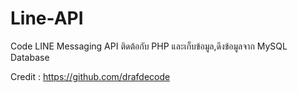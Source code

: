 # Line-API
Code LINE Messaging API ติดต้อกับ PHP และเก็บข้อมูล,ดึงข้อมูลจาก MySQL Database

Credit : https://github.com/drafdecode


